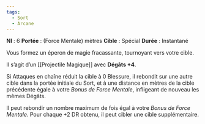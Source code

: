 ```yaml
---
tags:
  - Sort
  - Arcane
---
```

**NI** : 6
**Portée** : (Force Mentale) mètres
**Cible** : Spécial
**Durée** : Instantané

Vous formez un éperon de magie fracassante, tournoyant vers votre cible. 

Il s’agit d’un [[Projectile Magique]] avec **Dégâts +4**. 

Si Attaques en chaîne réduit la cible à 0 Blessure, il rebondit sur une autre cible dans la portée initiale du Sort, et à une distance en mètres de la cible précédente égale à votre *Bonus de Force Mentale*, infligeant de nouveau les mêmes Dégâts. 

Il peut rebondir un nombre maximum de fois égal à votre *Bonus de Force Mentale*. Pour chaque +2 DR obtenu, il peut cibler une cible supplémentaire.
